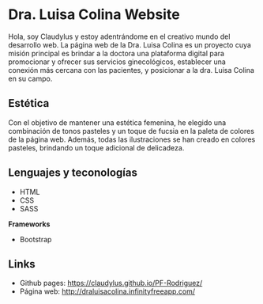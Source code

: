 
# Dra. Luisa Colina Website

Hola, soy Claudylus y estoy adentrándome en el creativo mundo del desarrollo web. La página web de la Dra. Luisa Colina es un proyecto cuya misión principal es brindar a la doctora una plataforma digital para promocionar y ofrecer sus servicios ginecológicos, establecer una conexión más cercana con las pacientes, y posicionar a la dra. Luisa Colina en su campo.






## Estética 

Con el objetivo de mantener una estética femenina, he elegido una combinación de tonos pasteles y un toque de fucsia en la paleta de colores de la página web. Además, todas las ilustraciones se han creado en colores pasteles, brindando un toque adicional de delicadeza.
## Lenguajes y teconologías

* HTML
* CSS
* SASS

**Frameworks**

* Bootstrap 


## Links

* Github pages: https://claudylus.github.io/PF-Rodriguez/
* Página web: http://draluisacolina.infinityfreeapp.com/
